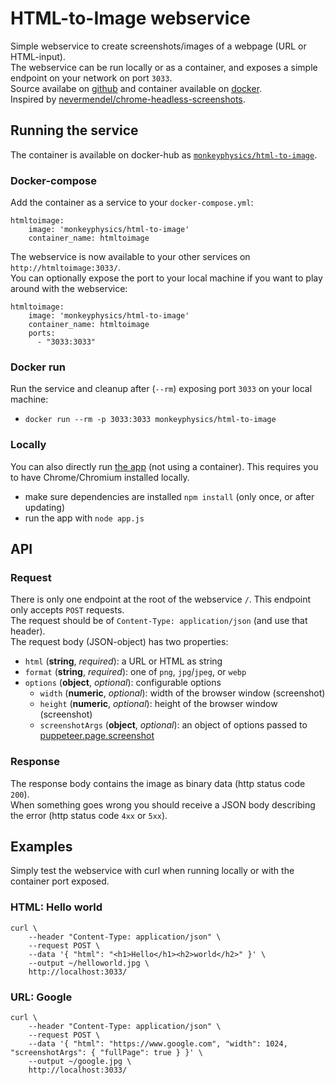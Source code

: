 # HTML-to-Image webservice
Simple webservice to create screenshots/images of a webpage (URL or HTML-input).  
The webservice can be run locally or as a container, and exposes a simple endpoint on your network on port `3033`.  
Source availabe on [github](https://github.com/monkeyphysics/html-to-image) and container available on [docker](https://hub.docker.com/r/monkeyphysics/html-to-image).  
Inspired by [nevermendel/chrome-headless-screenshots](https://github.com/NeverMendel/chrome-headless-screenshots).

## Running the service
The container is available on docker-hub as [`monkeyphysics/html-to-image`](https://hub.docker.com/r/monkeyphysics/html-to-image).

### Docker-compose
Add the container as a service to your `docker-compose.yml`:
```
htmltoimage:
    image: 'monkeyphysics/html-to-image'
    container_name: htmltoimage
```
The webservice is now available to your other services on `http://htmltoimage:3033/`.  
You can optionally expose the port to your local machine if you want to play around with the webservice:
```
htmltoimage:
    image: 'monkeyphysics/html-to-image'
    container_name: htmltoimage
    ports:
      - "3033:3033"
```

### Docker run
Run the service and cleanup after (`--rm`) exposing port `3033` on your local machine:
- `docker run --rm -p 3033:3033 monkeyphysics/html-to-image`

### Locally
You can also directly run [the app](https://github.com/monkeyphysics/html-to-image) (not using a container). This requires you to have Chrome/Chromium installed locally.
- make sure dependencies are installed `npm install` (only once, or after updating)
- run the app with `node app.js`

## API
### Request
There is only one endpoint at the root of the webservice `/`. This endpoint only accepts `POST` requests.  
The request should be of `Content-Type: application/json` (and use that header).  
The request body (JSON-object) has two properties:
- `html` (**string**, _required_): a URL or HTML as string
- `format` (**string**, _required_): one of `png`, `jpg`/`jpeg`, or `webp`
- `options` (**object**, _optional_): configurable options
  - `width` (**numeric**, _optional_): width of the browser window (screenshot)
  - `height` (**numeric**, _optional_): height of the browser window (screenshot)
  - `screenshotArgs` (**object**, _optional_): an object of options passed to [puppeteer.page.screenshot](https://pptr.dev/#?product=Puppeteer&show=api-pagescreenshotoptions)

### Response
The response body contains the image as binary data (http status code `200`).  
When something goes wrong you should receive a JSON body describing the error (http status code `4xx` or `5xx`).

## Examples
Simply test the webservice with curl when running locally or with the container port exposed.

### HTML: Hello world 
```
curl \
    --header "Content-Type: application/json" \
    --request POST \
    --data '{ "html": "<h1>Hello</h1><h2>world</h2>" }' \
    --output ~/helloworld.jpg \
    http://localhost:3033/
```

### URL: Google
```
curl \
    --header "Content-Type: application/json" \
    --request POST \
    --data '{ "html": "https://www.google.com", "width": 1024, "screenshotArgs": { "fullPage": true } }' \
    --output ~/google.jpg \
    http://localhost:3033/
```
